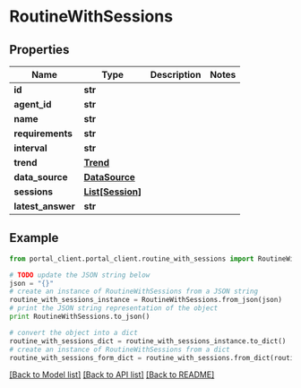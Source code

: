 # RoutineWithSessions


## Properties
Name | Type | Description | Notes
------------ | ------------- | ------------- | -------------
**id** | **str** |  | 
**agent_id** | **str** |  | 
**name** | **str** |  | 
**requirements** | **str** |  | 
**interval** | **str** |  | 
**trend** | [**Trend**](Trend.md) |  | 
**data_source** | [**DataSource**](DataSource.md) |  | 
**sessions** | [**List[Session]**](Session.md) |  | 
**latest_answer** | **str** |  | 

## Example

```python
from portal_client.portal_client.routine_with_sessions import RoutineWithSessions

# TODO update the JSON string below
json = "{}"
# create an instance of RoutineWithSessions from a JSON string
routine_with_sessions_instance = RoutineWithSessions.from_json(json)
# print the JSON string representation of the object
print RoutineWithSessions.to_json()

# convert the object into a dict
routine_with_sessions_dict = routine_with_sessions_instance.to_dict()
# create an instance of RoutineWithSessions from a dict
routine_with_sessions_form_dict = routine_with_sessions.from_dict(routine_with_sessions_dict)
```
[[Back to Model list]](../README.md#documentation-for-models) [[Back to API list]](../README.md#documentation-for-api-endpoints) [[Back to README]](../README.md)


